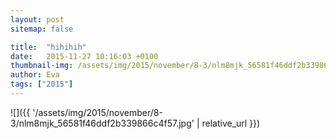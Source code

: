 ```yaml
---
layout: post
sitemap: false

title:  "hihihih"
date:   2015-11-27 10:16:03 +0100
thumbnail-img: /assets/img/2015/november/8-3/nlm8mjk_56581f46ddf2b339866c4f57.jpg
author: Eva
tags: ["2015"]
---
```




![]({{ '/assets/img/2015/november/8-3/nlm8mjk_56581f46ddf2b339866c4f57.jpg'  | relative_url }})

